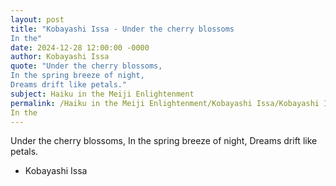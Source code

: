 ```yaml
---
layout: post
title: "Kobayashi Issa - Under the cherry blossoms
In the"
date: 2024-12-28 12:00:00 -0000
author: Kobayashi Issa
quote: "Under the cherry blossoms,
In the spring breeze of night,
Dreams drift like petals."
subject: Haiku in the Meiji Enlightenment
permalink: /Haiku in the Meiji Enlightenment/Kobayashi Issa/Kobayashi Issa - Under the cherry blossoms
In the
---
```


Under the cherry blossoms,
In the spring breeze of night,
Dreams drift like petals.

- Kobayashi Issa
